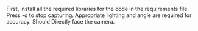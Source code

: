 First, install all the required libraries for the code in the requirements file.
Press -q to stop capturing.
Appropriate lighting and angle are required for accuracy.
Should Directly face the camera.
